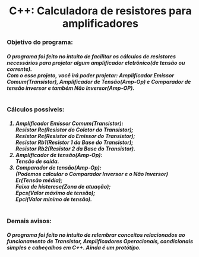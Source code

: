 <center><h1> C++: Calculadora de resistores para amplificadores </h1></center>
<h3> Objetivo do programa: </h3>
<h5> O programa foi feito no intuito de facilitar os cálculos de resistores necessários para projetar algum amplificador eletrônico(de tensão ou corrente).<br>
Com o esse projeto, você irá poder projetar: Amplificador Emissor Comum(Transistor), Amplificador de Tensão(Amp-Op) e Comparador de tensão inversor e também Não Inversor(Amp-OP).</h5>
<h1></h1>
<h3> Cálculos possíveis: </h3>
<h5> 
<ol>
<li> Amplificador Emissor Comum(Transistor):
<br> Resistor Rc(Resistor do Coletor do Transistor);
<br> Resistor Re(Resistor do Emissor do Transistor);
<br> Resistor Rb1(Resistor 1 da Base do Transistor);
<br> Resistor Rb2(Resistor 2 da Base do Transistor).
<li> Amplificador de tensão(Amp-Op):
<br>Tensão de saída.
<li>Comparador de tensão(Amp-Op):<br>
(Podemos calcular o Comparador Inversor e o Não Inversor)
<br>Er(Tensão média);
<br>Faixa de histerese(Zona de atuação);
<br>Epcs(Valor máximo de tensão);
<br>Epci(Valor mínimo de tensão).
</ol>
</h5>
<h1></h1>
<h3>Demais avisos:</h3>
<h5>O programa foi feito no intuito de relembrar conceitos relacionados ao funcionamento de Transistor, Amplificadores Operacionais, condicionais simples e cabeçalhos em C++. Ainda é um protótipo.</h5>
<h5></h5>
<h1></h1>
